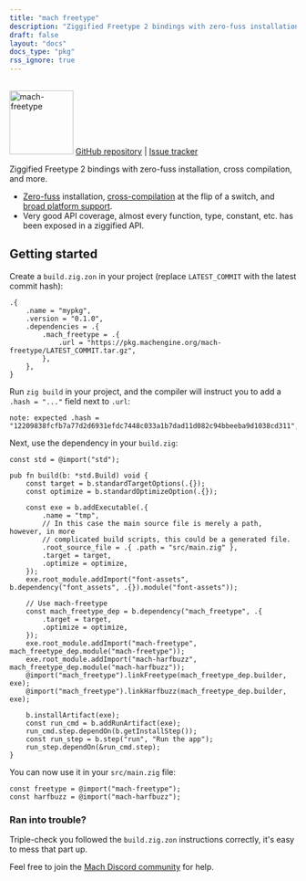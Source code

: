 ```yaml
---
title: "mach freetype"
description: "Ziggified Freetype 2 bindings with zero-fuss installation, cross compilation, and more."
draft: false
layout: "docs"
docs_type: "pkg"
rss_ignore: true
---
```


<div class="centered">
    <picture>
        <source media="(prefers-color-scheme: dark)" srcset="/assets/mach/freetype-full-dark.svg">
        <img alt="mach-freetype" src="/assets/mach/freetype-full-light.svg" style="height: 7rem; margin-top: 1rem;">
    </picture>
    <span>
        <a href="https://github.com/hexops/mach-freetype">GitHub repository</a> | <a href="https://github.com/hexops/mach/issues?q=is%3Aissue+is%3Aopen+label%3Afreetype">Issue tracker</a>
    </span>
</div>

Ziggified Freetype 2 bindings with zero-fuss installation, cross compilation, and more.

* [Zero-fuss](../../about/goals#zero-fuss-installation) installation, [cross-compilation](../../about/goals#seamless-cross-compilation) at the flip of a switch, and [broad platform support](../../about/platforms).
* Very good API coverage, almost every function, type, constant, etc. has been exposed in a ziggified API.

## Getting started

Create a `build.zig.zon` in your project (replace `LATEST_COMMIT` with the latest commit hash):

```zig
.{
    .name = "mypkg",
    .version = "0.1.0",
    .dependencies = .{
        .mach_freetype = .{
            .url = "https://pkg.machengine.org/mach-freetype/LATEST_COMMIT.tar.gz",
        },
    },
}
```

Run `zig build` in your project, and the compiler will instruct you to add a `.hash = "..."` field next to `.url`:

```
note: expected .hash = "12209838fcfb7a77d2d6931efdc7448c033a1b7dad11d082c94bbeeba9d1038cd311",
```

Next, use the dependency in your `build.zig`:

```zig
const std = @import("std");

pub fn build(b: *std.Build) void {
    const target = b.standardTargetOptions(.{});
    const optimize = b.standardOptimizeOption(.{});

    const exe = b.addExecutable(.{
        .name = "tmp",
        // In this case the main source file is merely a path, however, in more
        // complicated build scripts, this could be a generated file.
        .root_source_file = .{ .path = "src/main.zig" },
        .target = target,
        .optimize = optimize,
    });
    exe.root_module.addImport("font-assets", b.dependency("font_assets", .{}).module("font-assets"));

    // Use mach-freetype
    const mach_freetype_dep = b.dependency("mach_freetype", .{
        .target = target,
        .optimize = optimize,
    });
    exe.root_module.addImport("mach-freetype", mach_freetype_dep.module("mach-freetype"));
    exe.root_module.addImport("mach-harfbuzz", mach_freetype_dep.module("mach-harfbuzz"));
    @import("mach_freetype").linkFreetype(mach_freetype_dep.builder, exe);
    @import("mach_freetype").linkHarfbuzz(mach_freetype_dep.builder, exe);

    b.installArtifact(exe);
    const run_cmd = b.addRunArtifact(exe);
    run_cmd.step.dependOn(b.getInstallStep());
    const run_step = b.step("run", "Run the app");
    run_step.dependOn(&run_cmd.step);
}
```

You can now use it in your `src/main.zig` file:

```zig
const freetype = @import("mach-freetype");
const harfbuzz = @import("mach-harfbuzz");
```

### Ran into trouble?

Triple-check you followed the `build.zig.zon` instructions correctly, it's easy to mess that part up.

Feel free to join the [Mach Discord community](../../discord) for help.
